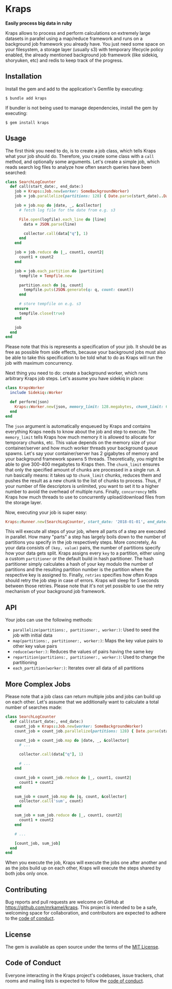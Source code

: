# Kraps

**Easily process big data in ruby**

Kraps allows to process and perform calculations on extremely large datasets in
parallel using a map/reduce framework and runs on a background job framework
you already have. You just need some space on your filesystem, a storage layer
(usually s3) with temporary lifecycle policy enabled, the already mentioned
background job framework (like sidekiq, shoryuken, etc) and redis to keep track
of the progress.

## Installation

Install the gem and add to the application's Gemfile by executing:

    $ bundle add kraps

If bundler is not being used to manage dependencies, install the gem by executing:

    $ gem install kraps

## Usage

The first think you need to do, is to create a job class, which tells Kraps
what your job should do. Therefore, you create some class with a `call` method,
and optionally some arguments. Let's create a simple job, which reads search
log files to analyze how often search queries have been searched:

```ruby
class SearchLogCounter
  def call(start_date:, end_date:)
    job = Kraps::Job.new(worker: SomeBackgroundWorker)
    job = job.parallelize(partitions: 128) { Date.parse(start_date)..Date.parse(end_date) }

    job = job.map do |date, _, &collector|
      # fetch log file for the date from e.g. s3

      File.open(logfile).each_line do |line|
        data = JSON.parse(line)

        collector.call(data["q"], 1)
      end
    end

    job = job.reduce do |_, count1, count2|
      count1 + count2
    end

    job = job.each_partition do |partition|
      tempfile = Tempfile.new

      partition.each do |q, count|
        tempfile.puts(JSON.generate(q: q, count: count))
      end

      # store tempfile on e.g. s3
    ensure
      tempfile.close(true)
    end

    job
  end
end
```

Please note that this is represents a specification of your job. It should be
as free as possible from side effects, because your background jobs must also
be able to take this specification to be told what to do as Kraps will run the
job with maximum concurrency.

Next thing you need to do: create a background worker, which runs arbitrary
Kraps job steps. Let's assume you have sidekiq in place:

```ruby
class KrapsWorker
  include Sidekiq::Worker

  def perform(json)
    Kraps::Worker.new(json, memory_limit: 128.megabytes, chunk_limit: 64, concurrency: 8).call
  end
end
```

The `json` argument is automatically enqueued by Kraps and contains everything
Kraps needs to know about the job and step to execute. The `memory_limit` tells
Kraps how much memory it is allowed to allocate for temporary chunks, etc. This
value depends on the memory size of your container/server and how much worker
threads your background queue spawns.  Let's say your container/server has 2
gigabytes of memory and your background framework spawns 5 threads.
Theoretically, you might be able to give 300-400 megabytes to Kraps then. The
`chunk_limit` ensures that only the specified amount of chunks are processed in
a single run. A run basically means: it takes up to `chunk_limit` chunks,
reduces them and pushes the result as a new chunk to the list of chunks to
process. Thus, if your number of file descriptors is unlimited, you want to set
it to a higher number to avoid the overhead of multiple runs. Finally,
`concurrency` tells Kraps how much threads to use to concurrently
upload/download files from the storage layer.

Now, executing your job is super easy:

```ruby
Kraps::Runner.new(SearchLogCounter, start_date: '2018-01-01', end_date: '2022-01-01').call(retries: 3)
```

This will execute all steps of your job, where all parts of a step are executed
in parallel. How many "parts" a step has largely boils down to the number of
partitions you specify in the job respectively steps. More concretely, As your
data consists of `(key, value)` pairs, the number of partitions specify how
your data gets split. Kraps assigns every `key` to a partition, either using a
custom `partitioner` or the default build in hash partitioner. The hash
partitioner simply calculates a hash of your key modulo the number of
partitions and the resulting partition number is the partition where the
respective key is assigned to. Finally, `retries` specifies how often Kraps
should retry the job step in case of errors. Kraps will sleep for 5 seconds
between those retries. Please note that it's not yet possible to use the retry
mechanism of your background job framework.

## API

Your jobs can use the following methods:

* `parallelize(partitions:, partitioner:, worker:)`: Used to seed the job with initial data
* `map(partitions:, partitioner:, worker:)`: Maps the key value pairs to other key value pairs
* `reduce(worker:)`: Reduces the values of pairs having the same key
* `repartition(partitions:, partitioner:, worker:)`: Used to change the partitioning
* `each_partition(worker:)`: Iterates over all data of all partitions

## More Complex Jobs

Please note that a job class can return multiple jobs and jobs can build up on
each other. Let's assume that we additionally want to calculate a total number
of searches made:

```ruby
class SearchLogCounter
  def call(start_date:, end_date:)
    count_job = Kraps::Job.new(worker: SomeBackgroundWorker)
    count_job = count_job.parallelize(partitions: 128) { Date.parse(start_date)..Date.parse(end_date) }

    count_job = count_job.map do |date, _, &collector|
      # ...

      collector.call(data["q"], 1)

      # ...
    end

    count_job = count_job.reduce do |_, count1, count2|
      count1 + count2
    end

    sum_job = count_job.map do |q, count, &collector|
      collector.call('sum', count)
    end

    sum_job = sum_job.reduce do |_, count1, count2|
      count1 + count2
    end

    # ...

    [count_job, sum_job]
  end
end
```

When you execute the job, Kraps will execute the jobs one after another and as
the jobs build up on each other, Kraps will execute the steps shared by both
jobs only once.

## Contributing

Bug reports and pull requests are welcome on GitHub at
https://github.com/mrkamel/kraps. This project is intended to be a safe,
welcoming space for collaboration, and contributors are expected to adhere to
the [code of conduct](https://github.com/mrkamel/kraps/blob/main/CODE_OF_CONDUCT.md).

## License

The gem is available as open source under the terms of the
[MIT License](https://opensource.org/licenses/MIT).

## Code of Conduct

Everyone interacting in the Kraps project's codebases, issue trackers, chat
rooms and mailing lists is expected to follow the
[code of conduct](https://github.com/mrkamel/kraps/blob/main/CODE_OF_CONDUCT.md).
